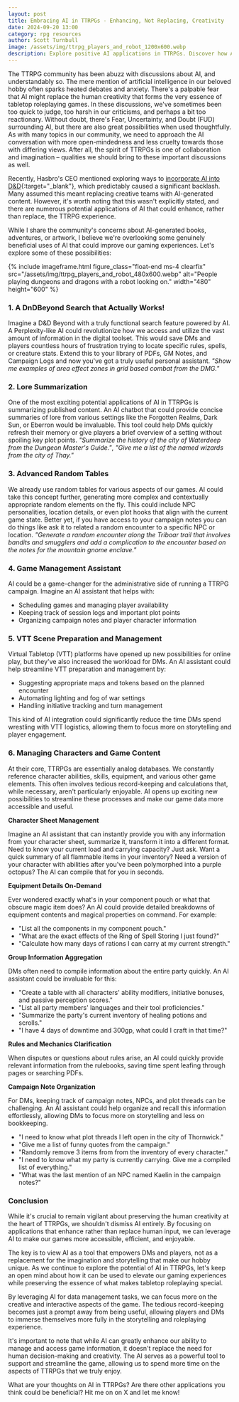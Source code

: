 ```yaml
---
layout: post
title: Embracing AI in TTRPGs - Enhancing, Not Replacing, Creativity
date: 2024-09-20 13:00
category: rpg resources
author: Scott Turnbull
image: /assets/img/ttrpg_players_and_robot_1200x600.webp
description: Explore positive AI applications in TTRPGs. Discover how AI can enhance gameplay, streamline admin tasks, and support creativity without replacing human input.
---
```

The TTRPG community has been abuzz with discussions about AI, and understandably so. The mere mention of artificial intelligence in our beloved hobby often sparks heated debates and anxiety. There's a palpable fear that AI might replace the human creativity that forms the very essence of tabletop roleplaying games. In these discussions, we've sometimes been too quick to judge, too harsh in our criticisms, and perhaps a bit too reactionary. Without doubt, there's Fear, Uncertainty, and Doubt (FUD) surrounding AI, but there are also great possibilities when used thoughtfully. As with many topics in our community, we need to approach the AI conversation with more open-mindedness and less cruelty towards those with differing views. After all, the spirit of TTRPGs is one of collaboration and imagination – qualities we should bring to these important discussions as well.

Recently, Hasbro's CEO mentioned exploring ways to [incorporate AI into D&D](https://www.enworld.org/threads/hasbro-ceo-chris-cocks-talks-ai-usage-in-d-d-updated.706638/){:target="_blank"}, which predictably caused a significant backlash. Many assumed this meant replacing creative teams with AI-generated content. However, it's worth noting that this wasn't explicitly stated, and there are numerous potential applications of AI that could enhance, rather than replace, the TTRPG experience.

While I share the community's concerns about AI-generated books, adventures, or artwork, I believe we're overlooking some genuinely beneficial uses of AI that could improve our gaming experiences. Let's explore some of these possibilities:

{% include imageframe.html
  figure_class="float-end ms-4 clearfix"
  src="/assets/img/ttrpg_players_and_robot_480x600.webp"
  alt="People playing dungeons and dragons with a robot looking on."
  width="480" height="600"
 %}

### 1. A DnDBeyond Search that Actually Works!

Imagine a D&D Beyond with a truly functional search feature powered by AI. A Perplexity-like AI could revolutionize how we access and utilize the vast amount of information in the digital toolset. This would save DMs and players countless hours of frustration trying to locate specific rules, spells, or creature stats.  Extend this to your library of PDFs, GM Notes, and Campaign Logs and now you've got a truly useful personal assistant. *"Show me examples of area effect zones in grid based combat from the DMG."*

### 2. Lore Summarization

One of the most exciting potential applications of AI in TTRPGs is summarizing published content. An AI chatbot that could provide concise summaries of lore from various settings like the Forgotten Realms, Dark Sun, or Eberron would be invaluable. This tool could help DMs quickly refresh their memory or give players a brief overview of a setting without spoiling key plot points. *"Summarize the history of the city of Waterdeep from the Dungeon Master's Guide."*, *"Give me a list of the named wizards from the city of Thay."*

### 3. Advanced Random Tables

We already use random tables for various aspects of our games. AI could take this concept further, generating more complex and contextually appropriate random elements on the fly. This could include NPC personalities, location details, or even plot hooks that align with the current game state. Better yet, if you have access to your campaign notes you can do things like ask it to related a random encounter to a specific NPC or location. *"Generate a random encounter along the Triboar trail that involves bandits and smugglers and add a complication to the encounter based on the notes for the mountain gnome enclave."*

### 4. Game Management Assistant

AI could be a game-changer for the administrative side of running a TTRPG campaign. Imagine an AI assistant that helps with:

- Scheduling games and managing player availability
- Keeping track of session logs and important plot points
- Organizing campaign notes and player character information

### 5. VTT Scene Preparation and Management

Virtual Tabletop (VTT) platforms have opened up new possibilities for online play, but they've also increased the workload for DMs. An AI assistant could help streamline VTT preparation and management by:

- Suggesting appropriate maps and tokens based on the planned encounter
- Automating lighting and fog of war settings
- Handling initiative tracking and turn management

This kind of AI integration could significantly reduce the time DMs spend wrestling with VTT logistics, allowing them to focus more on storytelling and player engagement.

### 6. Managing Characters and Game Content

At their core, TTRPGs are essentially analog databases. We constantly reference character abilities, skills, equipment, and various other game elements. This often involves tedious record-keeping and calculations that, while necessary, aren't particularly enjoyable. AI opens up exciting new possibilities to streamline these processes and make our game data more accessible and useful.

**Character Sheet Management**

Imagine an AI assistant that can instantly provide you with any information from your character sheet, summarize it, transform it into a different format. Need to know your current load and carrying capacity? Just ask. Want a quick summary of all flammable items in your inventory? Need a version of your character with abilities after you've been polymorphed into a purple octopus? The AI can compile that for you in seconds.

**Equipment Details On-Demand**

Ever wondered exactly what's in your component pouch or what that obscure magic item does? An AI could provide detailed breakdowns of equipment contents and magical properties on command. For example:

- "List all the components in my component pouch."
- "What are the exact effects of the Ring of Spell Storing I just found?"
- "Calculate how many days of rations I can carry at my current strength."

**Group Information Aggregation**

DMs often need to compile information about the entire party quickly. An AI assistant could be invaluable for this:

- "Create a table with all characters' ability modifiers, initiative bonuses, and passive perception scores."
- "List all party members' languages and their tool proficiencies."
- "Summarize the party's current inventory of healing potions and scrolls."
- "I have 4 days of downtime and 300gp, what could I craft in that time?"

**Rules and Mechanics Clarification**

When disputes or questions about rules arise, an AI could quickly provide relevant information from the rulebooks, saving time spent leafing through pages or searching PDFs.

**Campaign Note Organization**

For DMs, keeping track of campaign notes, NPCs, and plot threads can be challenging. An AI assistant could help organize and recall this information effortlessly, allowing DMs to focus more on storytelling and less on bookkeeping.

- "I need to know what plot threads I left open in the city of Thornwick."
- "Give me a list of funny quotes from the campaign."
- "Randomly remove 3 items from from the inventory of every character."
- "I need to know what my party is currently carrying. Give me a compiled list of everything."
- "What was the last mention of an NPC named Kaelin in the campaign notes?"

### Conclusion

While it's crucial to remain vigilant about preserving the human creativity at the heart of TTRPGs, we shouldn't dismiss AI entirely. By focusing on applications that enhance rather than replace human input, we can leverage AI to make our games more accessible, efficient, and enjoyable.

The key is to view AI as a tool that empowers DMs and players, not as a replacement for the imagination and storytelling that make our hobby unique. As we continue to explore the potential of AI in TTRPGs, let's keep an open mind about how it can be used to elevate our gaming experiences while preserving the essence of what makes tabletop roleplaying special.

By leveraging AI for data management tasks, we can focus more on the creative and interactive aspects of the game. The tedious record-keeping becomes just a prompt away from being useful, allowing players and DMs to immerse themselves more fully in the storytelling and roleplaying experience.

It's important to note that while AI can greatly enhance our ability to manage and access game information, it doesn't replace the need for human decision-making and creativity. The AI serves as a powerful tool to support and streamline the game, allowing us to spend more time on the aspects of TTRPGs that we truly enjoy.

What are your thoughts on AI in TTRPGs? Are there other applications you think could be beneficial? Hit me on on X and let me know!